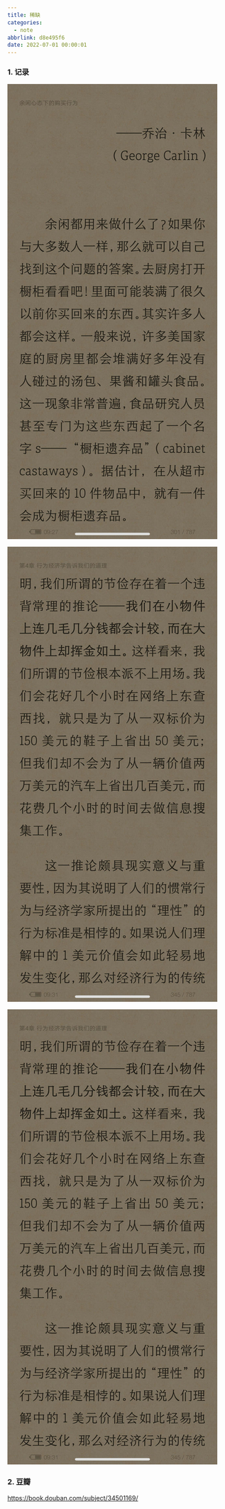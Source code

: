 ```yaml
---
title: 稀缺
categories:
  - note
abbrlink: d8e495f6
date: 2022-07-01 00:00:01
---
```


### 1.  记录

![2022-07-01 09.27.25](%E7%A8%80%E7%BC%BA/1.jpg)

![2022-07-01 09.31.02](%E7%A8%80%E7%BC%BA/2.jpg)

![2022-07-01 09.11.19](%E7%A8%80%E7%BC%BA/3.jpg)

### 2. 豆瓣

https://book.douban.com/subject/34501169/